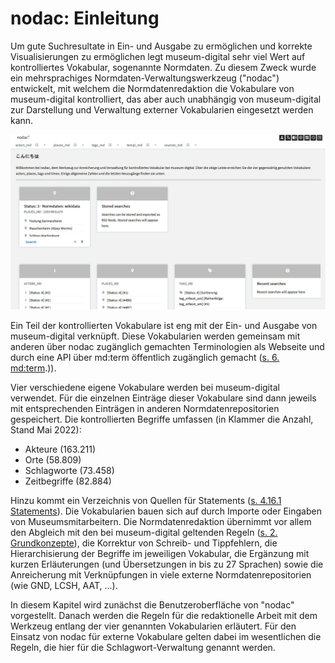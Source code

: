 # nodac: Einleitung

Um gute Suchresultate in Ein- und Ausgabe zu ermöglichen und korrekte Visualisierungen zu ermöglichen legt museum-digital sehr viel Wert auf kontrolliertes Vokabular, sogenannte Normdaten. Zu diesem Zweck wurde ein mehrsprachiges Normdaten-Verwaltungswerkzeug ("nodac") entwickelt, mit welchem die Normdatenredaktion die Vokabulare von museum-digital kontrolliert, das aber auch unabhängig von museum-digital zur Darstellung und Verwaltung externer Vokabularien eingesetzt werden kann.

![Startseite von nodac, Stand 08.05.2022](../assets/nodac/nodac_startpate.jpg)

Ein Teil der kontrollierten Vokabulare ist eng mit der Ein- und Ausgabe von museum-digital verknüpft. Diese Vokabularien werden gemeinsam mit anderen über nodac zugänglich gemachten Terminologien als Webseite und durch eine API über md:term öffentlich zugänglich gemacht ([s. 6. md:term](../../src/md-term/README.md).)).

Vier verschiedene eigene Vokabulare werden bei museum-digital verwendet. Für die einzelnen Einträge dieser Vokabulare sind dann jeweils mit entsprechenden Einträgen in anderen Normdatenrepositorien gespeichert. Die kontrollierten Begriffe umfassen (in Klammer die Anzahl, Stand Mai 2022):

- Akteure           (163.211)
- Orte              (58.809)
- Schlagworte       (73.458)
- Zeitbegriffe      (82.884)

Hinzu kommt ein Verzeichnis von Quellen für Statements ([s. 4.16.1 Statements](../../src/musdb/background/statements.md)). Die Vokabularien bauen sich auf durch Importe oder Eingaben von Museumsmitarbeitern. Die Normdatenredaktion übernimmt vor allem den Abgleich mit den bei museum-digital geltenden Regeln ([s. 2. Grundkonzepte](../Grundkonzepte/Konzepte.md)), die Korrektur von Schreib- und Tippfehlern, die Hierarchisierung der Begriffe im jeweiligen Vokabular, die Ergänzung mit kurzen Erläuterungen (und Übersetzungen in bis zu 27 Sprachen) sowie die Anreicherung mit Verknüpfungen in viele externe Normdatenrepositorien (wie GND, LCSH, AAT, ...).

In diesem Kapitel wird zunächst die Benutzeroberfläche von "nodac" vorgestellt. Danach werden die Regeln für die redaktionelle Arbeit mit dem Werkzeug entlang der vier genannten Vokabularien erläutert. Für den Einsatz von nodac für externe Vokabulare gelten dabei im wesentlichen die Regeln, die hier für die Schlagwort-Verwaltung genannt werden.
